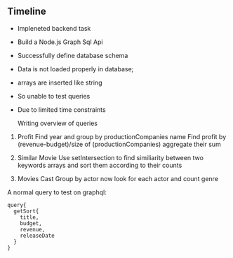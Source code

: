 ## Timeline
* Impleneted backend task 
* Build a Node.js Graph Sql Api
* Successfully define database schema
* Data is not loaded properly in database;
* arrays are inserted like string
* So unable to test queries
* Due to limited time constraints 
  
  Writing overview of queries

1. Profit
Find year and group by productionCompanies name
Find profit by (revenue-budget)/size of (productionCompanies)
aggregate their sum

2. Similar Movie
Use setIntersection to find similiarity between two keywords arrays
and sort them according to their counts


3. Movies Cast
Group by actor now look for each actor and count genre



A normal query to test on graphql:
```
query{
  getSort{
  	title,
    budget,
    revenue,
    releaseDate
  }
}
```
